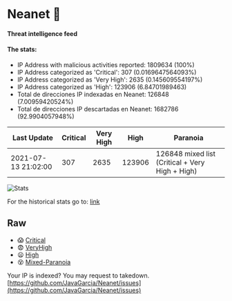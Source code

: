 # Neanet :hocho:
#### Threat intelligence feed
#### The stats:

- IP Address with malicious activities reported: 1809634 (100%)
- IP Address categorized as 'Critical':  307 (0.0169647564093%)
- IP Address categorized as 'Very High':  2635 (0.145609554197%)
- IP Address categorized as 'High':  123906 (6.84701989463)
- Total de direcciones IP indexadas en Neanet:  126848 (7.00959420524%)
- Total de direcciones IP descartadas en Neanet:  1682786 (92.9904057948%)

| Last Update | Critical | Very High | High | Paranoia |
| --- | --- | --- | --- | --- |
| 2021-07-13 21:02:00 | 307 | 2635 | 123906 | 126848 mixed list (Critical + Very High + High)|

![Stats](https://docs.google.com/spreadsheets/d/e/2PACX-1vSnaNMIXVabIpDJjufMlzH7poXnshF3mgd8Is1g9ytUEzVsP5my4Trn8f-xkoLLQ38xpL3HtmUexLo6/pubchart?oid=501124687&format=image)

For the historical stats go to: [link](/stats.csv)
## Raw
- :scream: [Critical](https://raw.githubusercontent.com/JavaGarcia/Neanet/master/blacklists/neanet_critical.txt)
- :fearful: [VeryHigh](https://raw.githubusercontent.com/JavaGarcia/Neanet/master/blacklists/neanet_veryHigh.txtt)
- :frowning: [High](https://raw.githubusercontent.com/JavaGarcia/Neanet/master/blacklists/neanet_high.txt)
- :dizzy_face: [Mixed-Paranoia](https://raw.githubusercontent.com/JavaGarcia/Neanet/master/blacklists/neanet_all.txt)


Your IP is indexed? You may request to takedown. [https://github.com/JavaGarcia/Neanet/issues](https://github.com/JavaGarcia/Neanet/issues)









































































































































































































































































































































































































































































































































































































































































































































































































































































































































































































































































































































































































































































































































































































































































































































































































































































































































































































































































































































































































































































































































































































































































































































































































































































































































































































































































































































































































































































































































































































































































































































































































































































































































































































































































































































































































































































































































































































































































































































































































































































































































































































































































































































































































































































































































































































































































































































































































































































































































































































































































































































































































































































































































































































































































































































































































































































































































































































































































































































































































































































































































































































































































































































































































































































































































































































































































































































































































































































































































































































































































































































































































































































































































































































































































































































































































































































































































































